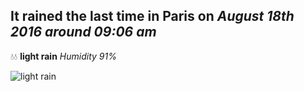 ## It rained the last time in Paris on *August 18th 2016 around 09:06 am*
💧💧  **light rain** *Humidity 91%*

![light rain](http://openweathermap.org/img/w/10d.png)
